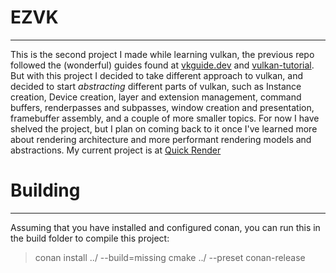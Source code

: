 # EZVK
***

This is the second project I made while learning vulkan, the previous repo followed the (wonderful) guides found at [vkguide.dev](https://vkguide.dev) and [vulkan-tutorial](https://vulkan-tutorial.com).
But with this project I decided to take different approach to vulkan, and decided to start *abstracting* different parts of vulkan, such as Instance creation, Device creation, layer and extension management, command buffers, renderpasses and subpasses, window creation and presentation, framebuffer assembly, and a couple of more smaller topics. For now I have shelved the project, but I plan on coming back to it once I've learned more about rendering architecture and more performant rendering models and abstractions. My current project is at [Quick Render](https://github.com/mrdudeman1111/QuickRender)

# Building
***

Assuming that you have installed and configured conan, you can run this in the build folder to compile this project:
> conan install ../ --build=missing
> cmake ../ --preset conan-release

